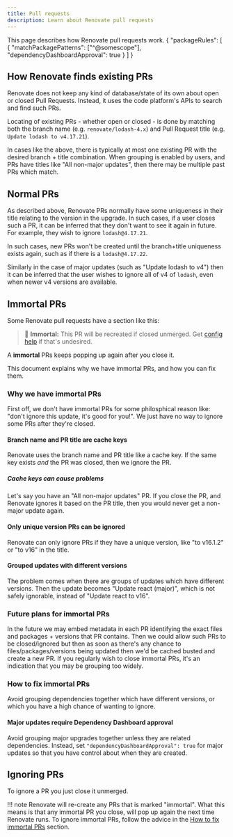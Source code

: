 ```yaml
---
title: Pull requests
description: Learn about Renovate pull requests
---
```


This page describes how Renovate pull requests work.
{
  "packageRules": [
    {
      "matchPackagePatterns": ["^@somescope"],
      "dependencyDashboardApproval": true
    }
  ]
}

## How Renovate finds existing PRs

Renovate does not keep any kind of database/state of its own about open or closed Pull Requests.
Instead, it uses the code platform's APIs to search and find such PRs.

Locating of existing PRs - whether open or closed - is done by matching both the branch name (e.g. `renovate/lodash-4.x`) and Pull Request title (e.g. `Update lodash to v4.17.21`).

In cases like the above, there is typically at most one existing PR with the desired branch + title combination.
When grouping is enabled by users, and PRs have titles like "All non-major updates", then there may be multiple past PRs which match.

## Normal PRs

As described above, Renovate PRs normally have some uniqueness in their title relating to the version in the upgrade.
In such cases, if a user closes such a PR, it can be inferred that they don't want to see it again in future.
For example, they wish to ignore `lodash@4.17.21`.

In such cases, new PRs won't be created until the branch+title uniqueness exists again, such as if there is a `lodash@4.17.22`.

Similarly in the case of major updates (such as "Update lodash to v4") then it can be inferred that the user wishes to ignore all of v4 of `lodash`, even when newer v4 versions are available.

## Immortal PRs

Some Renovate pull requests have a section like this:

> 👻 **Immortal:** This PR will be recreated if closed unmerged. Get [config help](https://github.com/renovatebot/renovate/discussions) if that's undesired.

A **immortal** PRs keeps popping up again after you close it.

This document explains why we have immortal PRs, and how you can fix them.

### Why we have immortal PRs

First off, we don't have immortal PRs for some philosphical reason like: "don't ignore this update, it's good for you!".
We just have no way to ignore some PRs after they're closed.

#### Branch name and PR title are cache keys

Renovate uses the branch name and PR title like a cache key.
If the same key exists _and_ the PR was closed, then we ignore the PR.

##### Cache keys can cause problems

Let's say you have an "All non-major updates" PR.
If you close the PR, and Renovate ignores it based on the PR title, then you would never get a non-major update again.

#### Only unique version PRs can be ignored

Renovate can only ignore PRs if they have a unique version, like "to v16.1.2" or "to v16" in the title.

#### Grouped updates with different versions

The problem comes when there are groups of updates which have different versions.
Then the update becomes "Update react (major)", which is not safely ignorable, instead of "Update react to v16".

### Future plans for immortal PRs

In the future we may embed metadata in each PR identifying the exact files and packages + versions that PR contains.
Then we could allow such PRs to be closed/ignored but then as soon as there's any chance to files/packages/versions being updated then we'd be cached busted and create a new PR.
If you regularly wish to close immortal PRs, it's an indication that you may be grouping too widely.

### How to fix immortal PRs

Avoid grouping dependencies together which have different versions, or which you have a high chance of wanting to ignore.

#### Major updates require Dependency Dashboard approval

Avoid grouping major upgrades together unless they are related dependencies.
Instead, set `"dependencyDashboardApproval": true` for major updates so that you have control about when they are created.

## Ignoring PRs

To ignore a PR you just close it unmerged.

<!-- prettier-ignore -->
!!! note
    Renovate will re-create any PRs that is marked "immortal".
    What this means is that any immortal PR you close, will pop up again the next time Renovate runs.
    To ignore immortal PRs, follow the advice in the [How to fix immortal PRs](#how-to-fix-immortal-prs) section.
